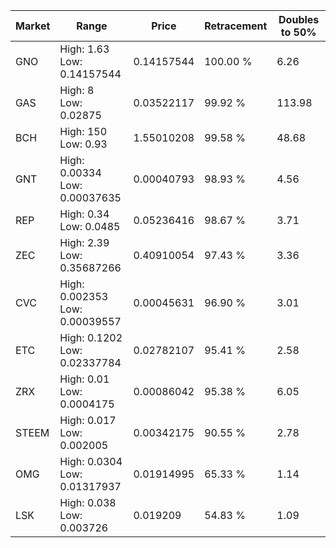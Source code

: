 | Market | Range | Price| Retracement | Doubles to 50% |
| --- | --- | --- | --- | --- |
| GNO | High: 1.63<br />Low: 0.14157544 | 0.14157544 | 100.00 % | 6.26 |
| GAS | High: 8<br />Low: 0.02875 | 0.03522117 | 99.92 % | 113.98 |
| BCH | High: 150<br />Low: 0.93 | 1.55010208 | 99.58 % | 48.68 |
| GNT | High: 0.00334<br />Low: 0.00037635 | 0.00040793 | 98.93 % | 4.56 |
| REP | High: 0.34<br />Low: 0.0485 | 0.05236416 | 98.67 % | 3.71 |
| ZEC | High: 2.39<br />Low: 0.35687266 | 0.40910054 | 97.43 % | 3.36 |
| CVC | High: 0.002353<br />Low: 0.00039557 | 0.00045631 | 96.90 % | 3.01 |
| ETC | High: 0.1202<br />Low: 0.02337784 | 0.02782107 | 95.41 % | 2.58 |
| ZRX | High: 0.01<br />Low: 0.0004175 | 0.00086042 | 95.38 % | 6.05 |
| STEEM | High: 0.017<br />Low: 0.002005 | 0.00342175 | 90.55 % | 2.78 |
| OMG | High: 0.0304<br />Low: 0.01317937 | 0.01914995 | 65.33 % | 1.14 |
| LSK | High: 0.038<br />Low: 0.003726 | 0.019209 | 54.83 % | 1.09 |
